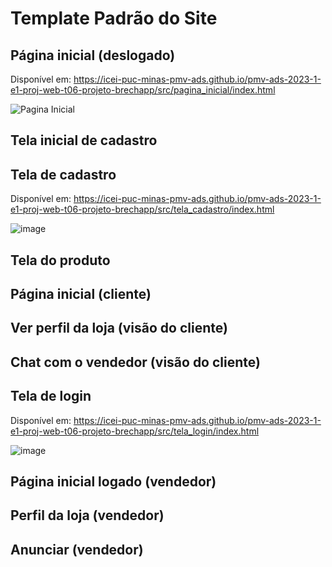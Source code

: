 # Template Padrão do Site

## Página inicial (deslogado)

Disponível em: https://icei-puc-minas-pmv-ads.github.io/pmv-ads-2023-1-e1-proj-web-t06-projeto-brechapp/src/pagina_inicial/index.html

![Pagina Inicial](https://github.com/ICEI-PUC-Minas-PMV-ADS/pmv-ads-2023-1-e1-proj-web-t06-projeto-brechapp/assets/128766835/9df8a700-6372-4d72-b94a-155a5a890d4e)

## Tela inicial de cadastro

## Tela de cadastro

Disponível em: https://icei-puc-minas-pmv-ads.github.io/pmv-ads-2023-1-e1-proj-web-t06-projeto-brechapp/src/tela_cadastro/index.html

![image](https://github.com/ICEI-PUC-Minas-PMV-ADS/pmv-ads-2023-1-e1-proj-web-t06-projeto-brechapp/assets/125296093/b0862102-98b6-4863-8fba-2622e2942501)


## Tela do produto

## Página inicial (cliente)

## Ver perfil da loja (visão do cliente)

## Chat com o vendedor (visão do cliente)

## Tela de login

Disponível em: https://icei-puc-minas-pmv-ads.github.io/pmv-ads-2023-1-e1-proj-web-t06-projeto-brechapp/src/tela_login/index.html

![image](https://github.com/ICEI-PUC-Minas-PMV-ADS/pmv-ads-2023-1-e1-proj-web-t06-projeto-brechapp/assets/125296093/d8dff995-fdfc-48ad-9caa-d5a7c067c242)


## Página inicial logado (vendedor)

## Perfil da loja (vendedor)

## Anunciar (vendedor)
